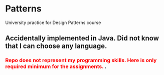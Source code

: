 # Patterns
University practice for Design Patterns course

## Accidentally implemented in Java. Did not know that I can choose any language.

### <span style="color:red">Repo does not represent my programming skills. Here is only required minimum for the assignments. </span>.
